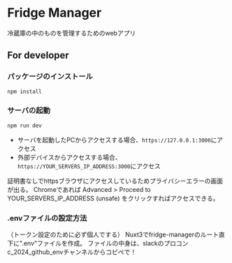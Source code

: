 # Fridge Manager

冷蔵庫の中のものを管理するためのwebアプリ

## For developer
### パッケージのインストール

```bash
npm install
```

### サーバの起動
```bash
npm run dev
```

- サーバを起動したPCからアクセスする場合、`https://127.0.0.1:3000`にアクセス
- 外部デバイスからアクセスする場合、 `https://YOUR_SERVERS_IP_ADDRESS:3000`にアクセス

証明書なしでhttpsブラウザにアクセスしているためプライバシーエラーの画面が出る。
Chromeであれば Advanced > Proceed to YOUR_SERVERS_IP_ADDRESS (unsafe) をクリックすればアクセスできる。

### .envファイルの設定方法
（トークン設定のために必ず個人でする）
Nuxt3でfridge-managerのルート直下に".env"ファイルを作成。
ファイルの中身は、slackのプロコンc_2024_github_envチャンネルからコピペで！
